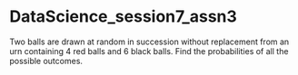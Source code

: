 # DataScience_session7_assn3
Two balls are drawn at random in succession without replacement from an urn containing 4 red balls and 6 black balls. Find the probabilities of all the possible outcomes.
